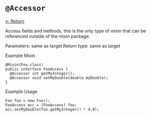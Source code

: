 # `@Accessor`

[<- Return](README.md)

Access fields and methods, this is the only type of mixin that can be referenced outside of the mixin package.

Parameters: same as target
Return type: same as target

Example Mixin
```
@Mixin(Foo.class)
public interface FooAccess {
  @Accessor int getMyInteger();
  @Accessor void setMyDouble(double myDouble);
}
```
Example Usage
```
Foo foo = new Foo();
FooAccess acc = (FooAccess) foo;
acc.setMyDouble(foo.getMyInteger() * 4.0);
```

